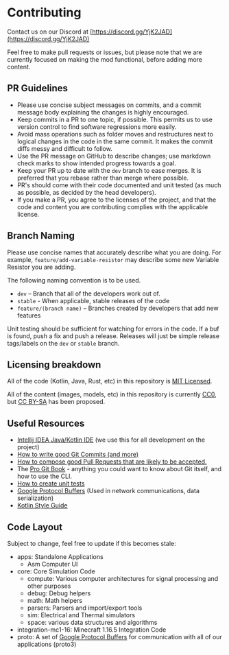 # Contributing

Contact us on our Discord at [https://discord.gg/YjK2JAD](https://discord.gg/YjK2JAD)

Feel free to make pull requests or issues, but please note that we are currently focused on making the mod functional, before adding more content.

## PR Guidelines

* Please use concise subject messages on commits, and a commit message body explaining the changes is highly encouraged.
* Keep commits in a PR to one topic, if possible. This permits us to use version control to find software regressions more easily.
* Avoid mass operations such as folder moves and restructures next to logical changes in the code in the same commit. It makes the commit diffs messy and difficult to follow.
* Use the PR message on GitHub to describe changes; use markdown check marks to show intended progress towards a goal.
* Keep your PR up to date with the `dev` branch to ease merges. It is preferred that you rebase rather than merge where possible.
* PR's should come with their code documented and unit tested (as much as possible, as decided by the head developers).
* If you make a PR, you agree to the licenses of the project, and that the code and content you are contributing complies with the applicable license.

## Branch Naming

Please use concise names that accurately describe what you are doing.
For example, `feature/add-variable-resistor` may describe some new Variable Resistor you are adding.

The following naming convention is to be used.

* `dev` – Branch that all of the developers work out of.
* `stable` - When applicable, stable releases of the code
* `feature/(branch name)` – Branches created by developers that add new features

Unit testing should be sufficient for watching for errors in the code. If a buf is found, push a fix and push a release.
Releases will just be simple release tags/labels on the `dev` or `stable` branch.

## Licensing breakdown

All of the code (Kotlin, Java, Rust, etc) in this repository is [MIT Licensed](LICENSE.md).

All of the content (images, models, etc) in this repository is currently [CC0](https://creativecommons.org/share-your-work/public-domain/cc0/), but [CC BY-SA](https://creativecommons.org/licenses/by-sa/4.0/) has been proposed.

## Useful Resources

* [Intellij IDEA Java/Kotlin IDE](https://www.jetbrains.com/idea/) (we use this for all development on the project)
* [How to write good Git Commits (and more)](https://chris.beams.io/posts/git-commit/)
* [How to compose good Pull Requests that are likely to be accepted.](https://www.atlassian.com/blog/git/written-unwritten-guide-pull-requests)
* The [Pro Git Book](https://git-scm.com/book/en/v2) - anything you could want to know about Git itself, and how to use the CLI.
* [How to create unit tests](https://www.jetbrains.com/help/idea/create-tests.html)
* [Google Protocol Buffers](https://developers.google.com/protocol-buffers) (Used in network communications, data serialization)
* [Kotlin Style Guide](https://developer.android.com/kotlin/style-guide)

## Code Layout

Subject to change, feel free to update if this becomes stale:

* apps: Standalone Applications
    * Asm Computer UI
* core: Core Simulation Code
    * compute: Various computer architectures for signal processing and other purposes
    * debug: Debug helpers
    * math: Math helpers
    * parsers: Parsers and import/export tools
    * sim: Electrical and Thermal simulators
    * space: various data structures and algorithms
* integration-mc1-16: Minecraft 1.16.5 Integration Code
* proto: A set of [Google Protocol Buffers](https://developers.google.com/protocol-buffers) for communication with all of our applications (proto3)
